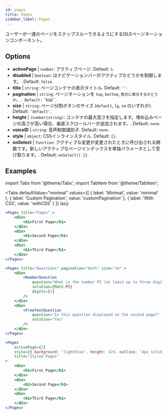 ```yaml
---
id: pages 
title: Pages
sidebar_label: Pages
---
```


ユーザーが一連のページをステップスルーできるようにするISLEページネーションコンポーネント。

## Options

* __activePage__ | `number`: アクティブページ. Default: `1`.
* __disabled__ | `boolean`: はナビゲーションバーがアクティブかどうかを制御します。. Default: `false`.
* __title__ | `string`: ページコンテナの表示タイトル. Default: `''`.
* __pagination__ | `string`: ページネーションを `top`, `bottom`, `両方に表示するかどうか。. Default: `'top'`.
* __size__ | `string`: ページ分割ボタンのサイズ (`default`, `lg`, `sm` のいずれか). Default: `'default'`.
* __height__ | `(number|string)`: コンテナの最大高さを指定します。埋め込みページの高さが高い場合、垂直スクロールバーが追加されます。. Default: `none`.
* __voiceID__ | `string`: 音声制御識別子. Default: `none`.
* __style__ | `object`: CSSインラインスタイル. Default: `{}`.
* __onSelect__ | `function`: アクティブな変更が変更されたときに呼び出される関数です。新しいアクティブなページインデックスを単独パラメータとして受け取ります。. Default: `onSelect() {}`.


## Examples

import Tabs from '@theme/Tabs';
import TabItem from '@theme/TabItem';

<Tabs
    defaultValue="minimal"
    values={[
        { label: 'Minimal', value: 'minimal' },
        { label: 'Custom Pagination', value: 'customPagination' },
        { label: 'With CSS', value: 'withCSS' }
    ]}
    lazy
>

<TabItem value="minimal">

```jsx live
<Pages title="Pages" >
    <div>
        <h1>First Page</h1>
    </div>
    <div>
        <h1>Second Page</h1>
    </div>
    <div>
        <h1>Third Page</h1>
    </div>
</Pages>
```

</TabItem>

<TabItem value="customPagination" >

```jsx live
<Pages title="Questions" pagination="both" size="sm" >
    <div>
        <NumberQuestion
            question="What is the number PI (at least up to three digits after the decimal point)?"
            solution={Math.PI}
            digits={3}
        />
    </div>
    <div>
        <FreeTextQuestion 
            question="Is this question displayed on the second page?"
            solution="Yes" 
        />
    </div>
</Pages>
```
</TabItem>

<TabItem value="withCSS">

```jsx live
<Pages 
    activePage={2}
    style={{ background: 'lightblue', height: 420, outline: '4px solid black' }} 
    title="Styled Pages"
>
    <div>
        <h1>First Page</h1>
    </div>
    <div>
        <h1>Second Page</h1>
    </div>
    <div>
        <h1>Third Page</h1>
    </div>
</Pages>
```

</TabItem>

</Tabs>

